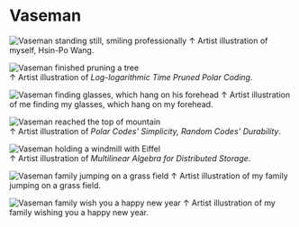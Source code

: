 
# Vaseman

![Vaseman standing still, smiling professionally](Jau-Pao%20Wang%202019-02-10.jpg)
↑ Artist illustration of myself, Hsin-Po Wang.

![Vaseman finished pruning a tree](Jau-Pao%20Wang%202019-02-19.jpg)  
↑ Artist illustration of *Log-logarithmic Time Pruned Polar Coding*.

![Vaseman finding glasses, which hang on his forehead](Jau-Pao%20Wang%202019-03-16.jpg)
↑ Artist illustration of me finding my glasses, which hang on my forehead.

![Vaseman reached the top of mountain](Jau-Pao%20Wang%202020-12-03.jpg)  
↑ Artist illustration of *Polar Codes' Simplicity, Random Codes' Durability*.

![Vaseman holding a windmill with Eiffel](Jau-Pao%20Wang%202020-12-17.jpg)  
↑ Artist illustration of *Multilinear Algebra for Distributed Storage*.

![Vaseman family jumping on a grass field](Jau-Pao%20Wang%202021-04-12.jpg)
↑ Artist illustration of my family jumping on a grass field.

![Vaseman family wish you a happy new year](Jau-Pao%20Wang%202021-04-14.jpg)
↑ Artist illustration of my family wishing you a happy new year.
